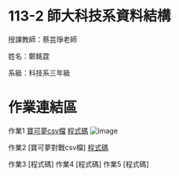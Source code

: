 # 113-2 師大科技系資料結構

授課教師：蔡芸琤老師

姓名：鄭銘霆

系級：科技系三年級

# 作業連結區
作業1
[寶可夢csv檔](https://github.com/MartinMartout/Data-Structure/blob/main/pokemon.csv)
[程式碼](https://github.com/MartinMartout/Data-Structure/blob/main/dataAgent.py)
![image](https://github.com/user-attachments/assets/c7767c7f-8d6c-475e-b72c-50a220ce8b95)

作業2
[寶可夢對戰csv檔]
[程式碼](https://github.com/MartinMartout/Data-Structure/blob/main/hw2.py)

作業3
[程式碼]
作業4
[程式碼]
作業5
[程式碼]
